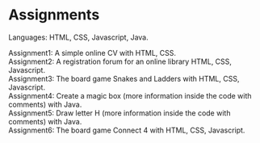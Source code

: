 # Assignments

Languages: HTML, CSS, Javascript, Java.<br>

Assignment1: A simple online CV with HTML, CSS.<br>
Assignment2: A registration forum for an online library HTML, CSS, Javascript.<br>
Assignment3: The board game Snakes and Ladders with HTML, CSS, Javascript.<br>
Assignment4: Create a magic box (more information inside the code with comments) with Java.<br>
Assignment5: Draw letter H (more information inside the code with comments) with Java.<br>
Assignment6: The board game Connect 4 with HTML, CSS, Javascript.<br>
